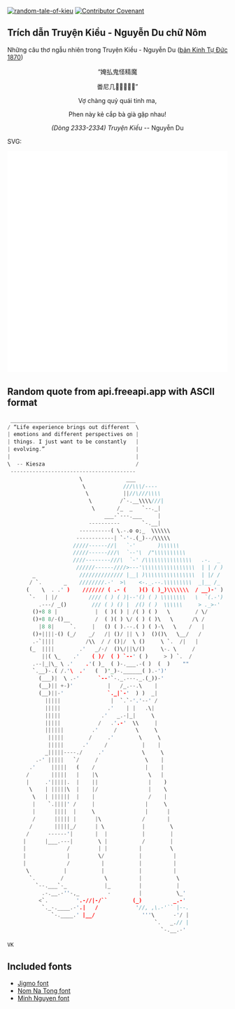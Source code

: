 [![random-tale-of-kieu](https://github.com/huuquyet/random-tale-of-kieu/actions/workflows/random-tale-of-kieu.yml/badge.svg)](https://github.com/huuquyet/random-tale-of-kieu/actions/workflows/random-tale-of-kieu.yml)
[![Contributor Covenant](https://img.shields.io/badge/Contributor%20Covenant-2.1-4baaaa.svg)](.github/CODE_OF_CONDUCT.md "Contributor Covenant 2.1")

## Trích dẫn Truyện Kiều - Nguyễn Du chữ Nôm

Những câu thơ ngẫu nhiên trong Truyện Kiều - Nguyễn Du ([bản Kinh Tự Đức 1870](https://vi.wikisource.org/wiki/Truy%E1%BB%87n_Ki%E1%BB%81u_(b%E1%BA%A3n_Kinh_T%E1%BB%B1_%C4%90%E1%BB%A9c_1870)))

<div align="center">
<!-- START_KIEU -->
      <p class="nom">“㛪払鬼怪精魔</p>
      <p class="nom">畨尼几𠎨󰜏𫅷﨤饒”</p>
      <p class="quocngu">Vợ chàng quỷ quái tinh ma,</p>
      <p class="quocngu">Phen này kẻ cắp bà già gặp nhau!</p>
      <p class="author"><i>(Dòng 2333-2334) Truyện Kiều</i> -- Nguyễn Du</p>
<!-- END_KIEU -->
</div>

SVG:

<div align="center">
  <img src="./assets/random-kieu.svg" alt="The Tale of Kieu - Nguyen Du">
</div>

## Random quote from api.freeapi.app with ASCII format

<!-- START_QUOTE -->
```rust
 ________________________________________
/ “Life experience brings out different  \
| emotions and different perspectives on |
| things. I just want to be constantly   |
| evolving.”                             |
|                                        |
\  -- Kiesza                             /
 ----------------------------------------
                       \              ___
                        \            ///\\\/----
                         \           ||//\///\\\\
                          \         /`-.__\\\\///|
                           \       /_  _   `--._|
                               ___-`---.___     |
                          ----------       `-.__|
                       ----------( \.-.o o;_  \\\\\\
                      ------------| `-'-.(_)--/\\\\\
                     /////------//|   `-'       )\\\\\\
                     /////------///\  `--'\  /"\\\\\\\\\\
                     ////--------///\  `-' /\\\\\\\\\\\\\\\   .-.  _
                      //////------////>---'\\\\\\\\\\\\\\\\\  | | / )
        _              ////////////// |__| )\\\\\\\\\\\\\\\\  | |/ /
       / `.       _    ////////.-'  >\    <-._.--.\\\\\\\\\  _|__ /_
      (    \  . .' )    /////// ( .- (    )() ( )_)\\\\\\\  / __)-' )
       `-   | |/          //// ( ) ( )|--'() ( ) \\\\\\\\   \  `(.-')
          .---/ _()        /// ( ) () |  /() ( )  \\\\\\     > ._>-'
        ()+8 8 |            |  ( )( ) | /( ) ( )   \        / \/
        ()+8 8/-()__        /  ( )( ) \/ ( ) ( )\   \      /\ /
          |8 8|     `.     |   () ( ).--.( ) ( )-\   \    /   |
        ()+||||-() (_/    _/   /| ()/ || \ )  ()()\   \__/   /
        .-`||||          /\\  / / ()|/  \ ()     \ `.  /|   |
       (_  ||||        .'   _/-/  ()\/||\/()     \-. \     /
           ||( \_    .'    ( )/  ( ) `--' ( )     > ) `.  /
        .--|_|\_ \ .'    .'( )_  ( )-.___.-( )  (  )    ""
        `.__)-.( /.'\  .'   (  )'_)-.______( ).-')'
          (___)|  \ .-'      `--'`-._.---._.(_))-'
          (__)|| +-)'           |   /_.--.\    |
          (__)||-'              `._|`-'  ) )  _|
            |||||                |  `.`-'.'--' /
            |||||               .'    | |   .\|
            |||||             .'   _.-|_|     \
            |||||            /   .'.-'  \\     |
            ||||||         .'     /      \     \
             |||||        /     .'        \     \
             |||||      .'     /           |    |
            _|||||----./     .'            \     \
         .-' |||||   `/     /               \    |
       .'     |||||   (    /                |    |
      /       |||||   |    |\                \   |
      |     .'|||||.  |    ||                |    )
       \    | |||||\  |    |/                |    \
        \   | ||||||  |    |                 /    |
        |    `.||||' /     |                |     \
        |      ||||  |     \                |      |
        /      ||||| |      |\             /       |
       /       |||||_/      | \            |        \
      /      ------'|       |  |           |        |
     |      |___.---|        \ |           /        |
     |             /         | |          |         \
     |             |         \/           |          |
     |             /          |           |          |
      \           |           |           |          |
       `.        /             \          |           \
         `--.___`-_            |_         |           |
           .-.__.-''-,_         -         |           \_'
          <`.         '.-//|-/``        (_)          _.-'
           `._-.____.-'.|   /            '//, ,\.-'`` |--.
              `-.____.' |__/               '''\      -'/ |
                                               `.   _.// |
                                                 `-.__.-'

VK
```
<!-- END_QUOTE -->

## Included fonts

- [Jigmo font](https://github.com/kamichikoichi/jigmo)
- [Nom Na Tong font](https://github.com/nomfoundation/font)
- [Minh Nguyen font](https://github.com/TKYKmori/Minh-Nguyen)
